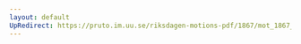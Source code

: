 ```yaml
---
layout: default
UpRedirect: https://pruto.im.uu.se/riksdagen-motions-pdf/1867/mot_1867__ak__273/mot_1867__ak__273-003.pdf
---
```

